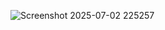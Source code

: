 ![Screenshot 2025-07-02 225257](https://github.com/user-attachments/assets/f33d3a96-946c-499f-a4ca-16ca306a1adf)
